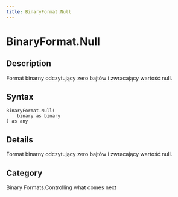 ```yaml
---
title: BinaryFormat.Null
---
```


# BinaryFormat.Null


## Description

Format binarny odczytujący zero bajtów i zwracający wartość null.


## Syntax

```powerquery
BinaryFormat.Null(
    binary as binary
) as any
```


## Details

Format binarny odczytujący zero bajtów i zwracający wartość null.



## Category
Binary Formats.Controlling what comes next
